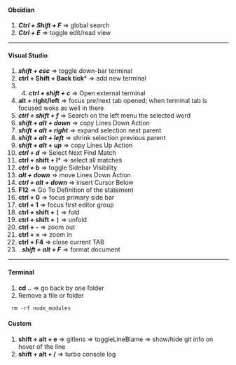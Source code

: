 #### Obsidian
1. ***Ctrl + Shift + F***  => global search
2. ***Ctrl + E***  => toggle edit/read view
---
#### Visual Studio
1. ***shift + esc*** => toggle down-bar terminal
2. **ctrl + Shift + Back tick***  => add new terminal
3. 4. ***ctrl + shift + c*** => Open external terminal
4. **alt + right/left** => focus pre/next tab opened; when terminal tab is focused woks as well in there
5. ***ctrl + shift + f*** => Search on the left menu the selected word
6. ***shift + alt + down*** => copy Lines Down Action
7. ***shift + alt + right*** => expand selection next parent
8. ***shift + alt + left*** => shrink selection previous parent
9.  ***shift + alt + up*** => copy Lines Up Action
10. ***ctrl + d*** => Select Next Find Match
11.  **ctrl + shift + l*** => select all matches
12. ***ctrl + b*** => toggle Sidebar Visibility
13. ***alt + down*** => move Lines Down Action
14. ***ctrl + alt + down*** => insert Cursor Below
15.  **F12** => Go To Definition of the statement
16. **ctrl + 0** => focus primary side bar
17. **ctrl + 1** => focus first editor group
18.  **ctrl + shift + `[`** => fold
19. **ctrl + shift + `]`** => unfold
20. **ctrl + -** => zoom out
21. **ctrl + =** => zoom in
22. **ctrl + F4** => close current TAB
23. . ***shift + alt + F*** => format document

---
#### Terminal
1.   **cd ..** => go back by one folder
2. Remove a file or folder
```console
 rm -rf node_modules
```

#### Custom
1.   **shift + alt + e** => gitlens => toggleLineBlame => show/hide git info on hover of the line
2.  **shift + alt + /** => turbo console log
